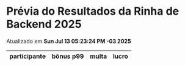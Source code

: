 # Prévia do Resultados da Rinha de Backend 2025
Atualizado em **Sun Jul 13 05:23:24 PM -03 2025**


| participante | bônus p99 | multa | lucro |
| -- | -- | -- | -- |
